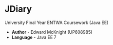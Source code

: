 # JDiary
University Final Year ENTWA Coursework (Java EE)
- **Author** - Edward McKnight (UP608985)
- **Language** - Java EE 7
